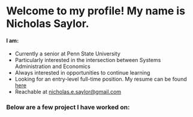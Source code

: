 # Welcome to my profile! My name is Nicholas Saylor.
#### I am:
- Currently a senior at Penn State University
- Particularly interested in the intersection between Systems Administration and Economics
- Always interested in opportunities to continue learning
- Looking for an entry-level full-time position. My resume can be found [here](https://github.com/nicholassaylor/nicholassaylor/blob/main/Nicholas%20Saylor%20-%20Resume.pdf?raw=true)
- Reachable at nicholas.e.saylor@gmail.com


### Below are a few project I have worked on:
